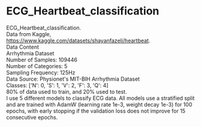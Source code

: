 # ECG_Heartbeat_classification
ECG_Heartbeat_classification.  
Data from Kaggle, https://www.kaggle.com/datasets/shayanfazeli/heartbeat.  
Data Content  
Arrhythmia Dataset  
Number of Samples: 109446  
Number of Categories: 5  
Sampling Frequency: 125Hz  
Data Source: Physionet's MIT-BIH Arrhythmia Dataset  
Classes: ['N': 0, 'S': 1, 'V': 2, 'F': 3, 'Q': 4]  
80% of data used to train, and 20% used to test.  
I use 5 different models to classify ECG data. All models use a stratified split and are trained with AdamW (learning rate 1e-3, weight decay 1e-3) for 100 epochs, with early stopping if the validation loss does not improve for 15 consecutive epochs.  
